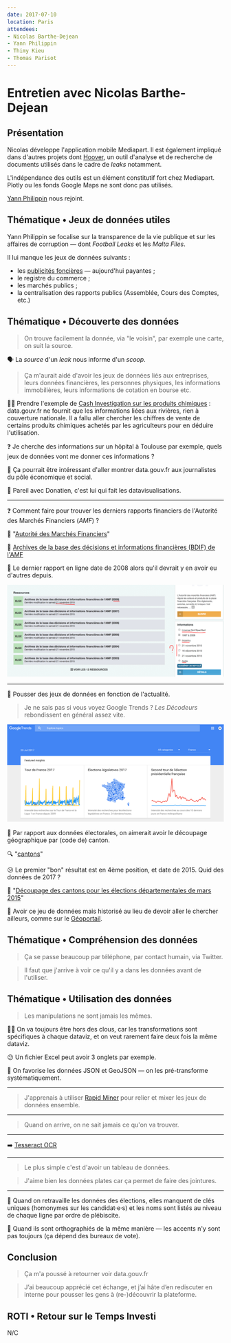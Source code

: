 ```yaml
---
date: 2017-07-10
location: Paris
attendees:
- Nicolas Barthe-Dejean
- Yann Philippin
- Thimy Kieu
- Thomas Parisot
---
```


# Entretien avec Nicolas Barthe-Dejean

## Présentation

Nicolas développe l'application mobile Mediapart. Il est également impliqué dans d'autres projets dont [Hoover](https://github.com/hoover), un outil d'analyse et de recherche de documents utilisés dans le cadre de _leaks_ notamment.

L'indépendance des outils est un élément constitutif fort chez Mediapart. Plotly ou les fonds Google Maps ne sont donc pas utilisés.

[Yann Philippin](https://www.mediapart.fr/biographie/yann-philippin) nous rejoint.

## Thématique • Jeux de données utiles

Yann Philippin se focalise sur la transparence de la vie publique et sur les affaires de corruption — dont _Football Leaks_ et les _Malta Files_.

Il lui manque les jeux de données suivants :

- les [publicités foncières](https://www.service-public.fr/particuliers/vosdroits/R47483) — aujourd'hui payantes ;
- le registre du commerce ;
- les marchés publics ;
- la centralisation des rapports publics (Assemblée, Cours des Comptes, etc.)

## Thématique • Découverte des données

> On trouve facilement la donnée, via "le voisin", par exemple une carte, on suit la source.

🗣 La _source_ d'un _leak_ nous informe d'un _scoop_.

> Ça m'aurait aidé d'avoir les jeux de données liés aux entreprises, leurs données financières, les personnes physiques, les informations immobilières, leurs informations de cotation en bourse etc.

🕵️‍♀️ Prendre l'exemple de [Cash Investigation sur les produits chimiques](http://www.francetvinfo.fr/replay-magazine/france-2/cash-investigation/cash-investigation-du-mardi-2-fevrier-2016_1286821.html) : data.gouv.fr ne fournit que les informations liées aux rivières, rien à couverture nationale. Il a fallu aller chercher les chiffres de vente de certains produits chimiques achetés par les agriculteurs pour en déduire l'utilisation.

❓ Je cherche des informations sur un hôpital à Toulouse par exemple, quels jeux de données vont me donner ces informations ?

💬 Ça pourrait être intéressant d'aller montrer data.gouv.fr aux journalistes du pôle économique et social.

💬 Pareil avec Donatien, c'est lui qui fait les datavisualisations.

---

❓ Comment faire pour trouver les derniers rapports financiers de l'Autorité des Marchés Financiers (_AMF_) ?

🔗 "[Autorité des Marchés Financiers](http://www.data.gouv.fr/fr/organizations/autorite-des-marches-financiers/)"

🔗 [Archives de la base des décisions et informations financières (BDIF) de l'AMF
](http://www.data.gouv.fr/fr/datasets/archives-de-la-base-des-decisions-et-informations-financieres-bdif-de-lamf-1/)

😤 Le dernier rapport en ligne date de 2008 alors qu'il devrait y en avoir eu d'autres depuis.

![](20170710-nicolas/amf-bdif.png)

---

💬 Pousser des jeux de données en fonction de l'actualité.

> Je ne sais pas si vous voyez Google Trends ? _Les Décodeurs_ rebondissent en général assez vite.

![](20170710-nicolas/google-trends.png)


💬 Par rapport aux données électorales, on aimerait avoir le découpage géographique par (code de) canton.

🔍 "[cantons](http://www.data.gouv.fr/fr/search/?q=cantons)"

😕 Le premier "bon" résultat est en 4ème position, et date de 2015. Quid des données de 2017 ?

🔗 "[Découpage des cantons pour les élections départementales de mars 2015](http://www.data.gouv.fr/fr/datasets/decoupage-des-cantons-pour-les-elections-departementales-de-mars-2015/)"

💬 Avoir ce jeu de données mais historisé au lieu de devoir aller le chercher ailleurs, comme sur le [Géoportail](https://www.geoportail.gouv.fr/).


## Thématique • Compréhension des données

> Ça se passe beaucoup par téléphone, par contact humain, via Twitter.

> Il faut que j'arrive à voir ce qu'il y a dans les données avant de l'utiliser.

## Thématique • Utilisation des données

> Les manipulations ne sont jamais les mêmes.

👩‍🔬 On va toujours être hors des clous, car les transformations sont spécifiques à chaque dataviz, et on veut rarement faire deux fois la même dataviz.

😕 Un fichier Excel peut avoir 3 onglets par exemple.

🙂 On favorise les données JSON et GeoJSON — on les pré-transforme systématiquement.

---

> J'apprenais à utiliser [Rapid Miner](https://rapidminer.com/) pour relier et mixer les jeux de données ensemble.

---

> Quand on arrive, on ne sait jamais ce qu'on va trouver.

---

➡️ [Tesseract OCR](https://github.com/tesseract-ocr)

---

> Le plus simple c'est d'avoir un tableau de données.

> J'aime bien les données plates car ça permet de faire des jointures.

---

😤 Quand on retravaille les données des élections, elles manquent de clés uniques (homonymes sur les candidat·e·s) et les noms sont listés au niveau de chaque ligne par ordre de plébiscite.

😤 Quand ils sont orthographiés de la même manière — les accents n'y sont pas toujours (ça dépend des bureaux de vote).

## Conclusion

> Ça m'a poussé à retourner voir data.gouv.fr

> J’ai beaucoup apprécié cet échange, et j’ai hâte d’en rediscuter en interne pour pousser les gens à (re-)découvrir la plateforme.

## ROTI • Retour sur le Temps Investi

N/C